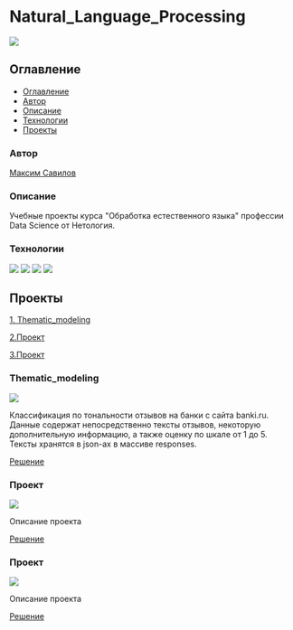# Natural_Language_Processing
![](https://img.shields.io/badge/Project%20status-In%20progress-green)

## Оглавление

- [Оглавление](#оглавление)
- [Автор](#авторы)
- [Описание](#описание)
- [Технологии](#технологии)
- [Проекты](#проекты)

### Автор

[Максим Савилов](https://github.com/msavilov/)

### Описание

Учебные проекты курса "Обработка естественного языка" профессии Data Science от Нетология.

### Технологии

![](https://img.shields.io/badge/-Python--3.11-blue)
![](https://img.shields.io/badge/scikit--learn-blue)
![](https://img.shields.io/badge/pandas-blue)
![](https://img.shields.io/badge/numpy-blue)


## Проекты

  [1. Thematic_modeling](#thematic_modeling)
  
  [2.Проект](#)
  
  [3.Проект](#)
  
  
### Thematic_modeling
  ![](https://img.shields.io/badge/Project%20status-In%20progress-green)
  
  Классификация по тональности отзывов на банки с сайта banki.ru. Данные содержат непосредственно тексты отзывов, некоторую дополнительную информацию, а также оценку по шкале от 1 до 5. Тексты хранятся в json-ах в массиве responses.

  [Решение]()
  
### Проект
  ![](https://img.shields.io/badge/Project%20status-In%20progress-green)
  
  Описание проекта

  [Решение]()
  
### Проект
  ![](https://img.shields.io/badge/Project%20status-In%20progress-green)
  
  Описание проекта
  
  [Решение]()
  
